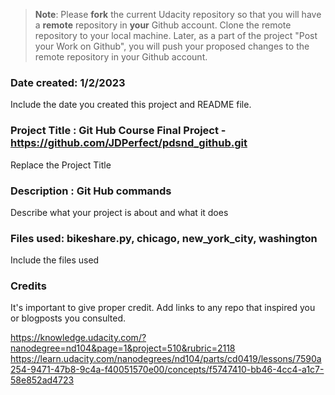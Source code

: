 >**Note**: Please **fork** the current Udacity repository so that you will have a **remote** repository in **your** Github account. Clone the remote repository to your local machine. Later, as a part of the project "Post your Work on Github", you will push your proposed changes to the remote repository in your Github account.

### Date created: 1/2/2023
Include the date you created this project and README file.

### Project Title : Git Hub Course Final Project - https://github.com/JDPerfect/pdsnd_github.git
Replace the Project Title

### Description : Git Hub commands
Describe what your project is about and what it does

### Files used: bikeshare.py, chicago, new_york_city, washington
Include the files used

### Credits
It's important to give proper credit. Add links to any repo that inspired you or blogposts you consulted.

https://knowledge.udacity.com/?nanodegree=nd104&page=1&project=510&rubric=2118
https://learn.udacity.com/nanodegrees/nd104/parts/cd0419/lessons/7590a254-9471-47b8-9c4a-f40051570e00/concepts/f5747410-bb46-4cc4-a1c7-58e852ad4723


